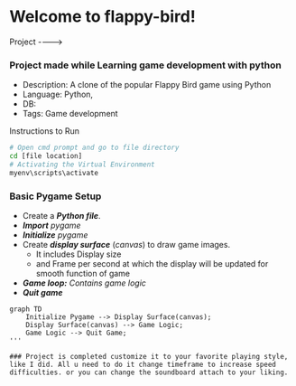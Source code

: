 # Welcome to flappy-bird!
Project ---->
### Project made while Learning game development with python

- Description: A clone of the popular Flappy Bird game using Python
- Language: Python, 
- DB: 
- Tags: Game development

Instructions to Run
```bash
# Open cmd prompt and go to file directory
cd [file location]
# Activating the Virtual Environment
myenv\scripts\activate
````
### Basic Pygame Setup
- Create a ***Python file***. 
- ***Import*** *pygame*
- ***Initialize*** *pygame*
- Create ***display surface*** (*canvas*) to draw game images.
    - It includes Display size
    - and Frame per second at which the display will be updated for smooth function of game 
- ***Game loop:*** *Contains game logic*
- ***Quit game***

```mermaid
graph TD
    Initialize Pygame --> Display Surface(canvas);
    Display Surface(canvas) --> Game Logic;
    Game Logic --> Quit Game;
'''

### Project is completed customize it to your favorite playing style, like I did. All u need to do it change timeframe to increase speed difficulties. or you can change the soundboard attach to your liking.
